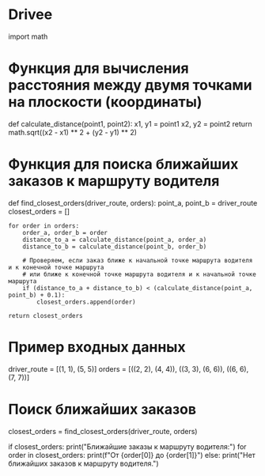 # Drivee
import math

# Функция для вычисления расстояния между двумя точками на плоскости (координаты)
def calculate_distance(point1, point2):
    x1, y1 = point1
    x2, y2 = point2
    return math.sqrt((x2 - x1) ** 2 + (y2 - y1) ** 2)

# Функция для поиска ближайших заказов к маршруту водителя
def find_closest_orders(driver_route, orders):
    point_a, point_b = driver_route
    closest_orders = []

    for order in orders:
        order_a, order_b = order
        distance_to_a = calculate_distance(point_a, order_a)
        distance_to_b = calculate_distance(point_b, order_b)

        # Проверяем, если заказ ближе к начальной точке маршрута водителя и к конечной точке маршрута
        # или ближе к конечной точке маршрута водителя и к начальной точке маршрута
        if (distance_to_a + distance_to_b) < (calculate_distance(point_a, point_b) + 0.1):
            closest_orders.append(order)

    return closest_orders

# Пример входных данных
driver_route = [(1, 1), (5, 5)]
orders = [((2, 2), (4, 4)), ((3, 3), (6, 6)), ((6, 6), (7, 7))]

# Поиск ближайших заказов
closest_orders = find_closest_orders(driver_route, orders)

if closest_orders:
    print("Ближайшие заказы к маршруту водителя:")
    for order in closest_orders:
        print(f"От {order[0]} до {order[1]}")
else:
    print("Нет ближайших заказов к маршруту водителя.")
